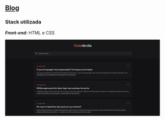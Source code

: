 ## [Blog](./blog/)
### Stack utilizada
***Front-end:*** HTML e CSS

<a href="https://maahbatistaa.github.io/frontend-challenges/blog/">
  <img src="./src/img/blog.png" />
</a>
